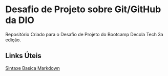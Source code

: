 # Desafio de Projeto sobre Git/GitHub da DIO
Repositório Criado para o Desafio de Projeto do Bootcamp Decola Tech 3a edição.

## Links Úteis
[Sintaxe Basica Markdown](https://www.markdownguide.org/basic-syntax/)
